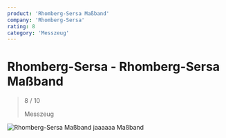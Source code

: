 ```yaml
---
product: 'Rhomberg-Sersa Maßband'
company: 'Rhomberg-Sersa'
rating: 8
category: 'Messzeug'
---
```


# Rhomberg-Sersa - Rhomberg-Sersa Maßband
>
> 8 / 10
>
> Messzeug

![Rhomberg-Sersa Maßband](./assets/rhomberg-sersa-rhomberg-sersa-maßband-aa53c6d5-5844-4dc1-8cfb-6f9a9bd584fa.jpg)
jaaaaaa Maßband
